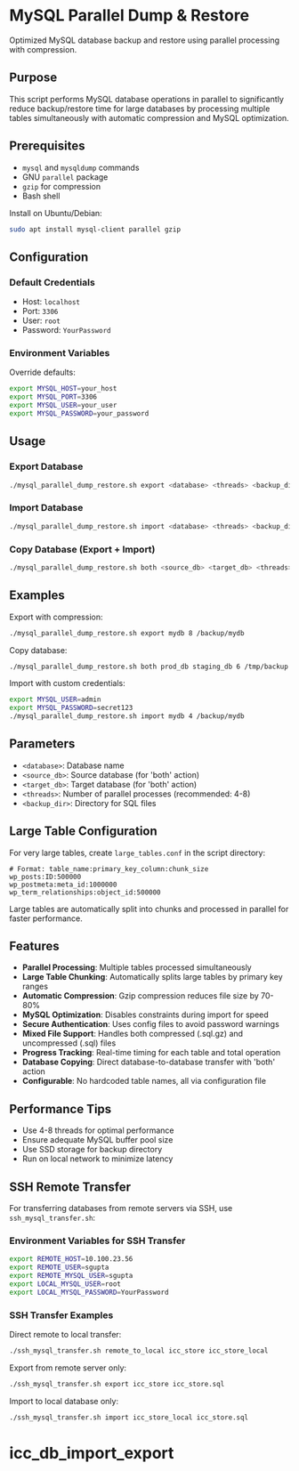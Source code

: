 # MySQL Parallel Dump & Restore

Optimized MySQL database backup and restore using parallel processing with compression.

## Purpose

This script performs MySQL database operations in parallel to significantly reduce backup/restore time for large databases by processing multiple tables simultaneously with automatic compression and MySQL optimization.

## Prerequisites

- `mysql` and `mysqldump` commands
- GNU `parallel` package
- `gzip` for compression
- Bash shell

Install on Ubuntu/Debian:
```bash
sudo apt install mysql-client parallel gzip
```

## Configuration

### Default Credentials
- Host: `localhost`
- Port: `3306`
- User: `root`
- Password: `YourPassword`

### Environment Variables
Override defaults:
```bash
export MYSQL_HOST=your_host
export MYSQL_PORT=3306
export MYSQL_USER=your_user
export MYSQL_PASSWORD=your_password
```

## Usage

### Export Database
```bash
./mysql_parallel_dump_restore.sh export <database> <threads> <backup_dir>
```

### Import Database
```bash
./mysql_parallel_dump_restore.sh import <database> <threads> <backup_dir>
```

### Copy Database (Export + Import)
```bash
./mysql_parallel_dump_restore.sh both <source_db> <target_db> <threads> <backup_dir>
```

## Examples

Export with compression:
```bash
./mysql_parallel_dump_restore.sh export mydb 8 /backup/mydb
```

Copy database:
```bash
./mysql_parallel_dump_restore.sh both prod_db staging_db 6 /tmp/backup
```

Import with custom credentials:
```bash
export MYSQL_USER=admin
export MYSQL_PASSWORD=secret123
./mysql_parallel_dump_restore.sh import mydb 4 /backup/mydb
```

## Parameters

- `<database>`: Database name
- `<source_db>`: Source database (for 'both' action)
- `<target_db>`: Target database (for 'both' action)
- `<threads>`: Number of parallel processes (recommended: 4-8)
- `<backup_dir>`: Directory for SQL files

## Large Table Configuration

For very large tables, create `large_tables.conf` in the script directory:
```
# Format: table_name:primary_key_column:chunk_size
wp_posts:ID:500000
wp_postmeta:meta_id:1000000
wp_term_relationships:object_id:500000
```

Large tables are automatically split into chunks and processed in parallel for faster performance.

## Features

- **Parallel Processing**: Multiple tables processed simultaneously
- **Large Table Chunking**: Automatically splits large tables by primary key ranges
- **Automatic Compression**: Gzip compression reduces file size by 70-80%
- **MySQL Optimization**: Disables constraints during import for speed
- **Secure Authentication**: Uses config files to avoid password warnings
- **Mixed File Support**: Handles both compressed (.sql.gz) and uncompressed (.sql) files
- **Progress Tracking**: Real-time timing for each table and total operation
- **Database Copying**: Direct database-to-database transfer with 'both' action
- **Configurable**: No hardcoded table names, all via configuration file

## Performance Tips

- Use 4-8 threads for optimal performance
- Ensure adequate MySQL buffer pool size
- Use SSD storage for backup directory
- Run on local network to minimize latency

## SSH Remote Transfer

For transferring databases from remote servers via SSH, use `ssh_mysql_transfer.sh`:

### Environment Variables for SSH Transfer
```bash
export REMOTE_HOST=10.100.23.56
export REMOTE_USER=sgupta
export REMOTE_MYSQL_USER=sgupta
export LOCAL_MYSQL_USER=root
export LOCAL_MYSQL_PASSWORD=YourPassword
```

### SSH Transfer Examples

Direct remote to local transfer:
```bash
./ssh_mysql_transfer.sh remote_to_local icc_store icc_store_local
```

Export from remote server only:
```bash
./ssh_mysql_transfer.sh export icc_store icc_store.sql
```

Import to local database only:
```bash
./ssh_mysql_transfer.sh import icc_store_local icc_store.sql
```

# icc_db_import_export
